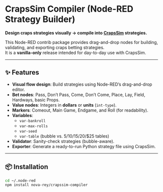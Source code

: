 # CrapsSim Compiler (Node-RED Strategy Builder)

**Design craps strategies visually → compile into [CrapsSim](https://skent259.github.io/crapssim/) strategies.**

This Node-RED contrib package provides drag-and-drop nodes for building, validating, and exporting craps betting strategies.  
It is a **vanilla-only** release intended for day-to-day use with CrapsSim.

---

## ✨ Features

- **Visual flow design**: Build strategies using Node-RED’s drag-and-drop editor.
- **Bet nodes**: Pass, Don’t Pass, Come, Don’t Come, Place, Lay, Field, Hardways, basic Props.
- **Value nodes**: Integers in **dollars** or **units** (`int-type`).
- **Markers**: Comeout, Main Game, Endgame, and Roll (for readability).
- **Variables**:
  - `var-bankroll`
  - `var-max-rolls`
  - `var-seed`
  - `var-table` (bubble vs. $5/$10/$15/$20/$25 tables)
- **Validator**: Sanity-check strategies (bubble-aware).
- **Exporter**: Generate a ready-to-run Python strategy file using CrapsSim.

---

## 📦 Installation

```bash
cd ~/.node-red
npm install nova-rey/crapssim-compiler
